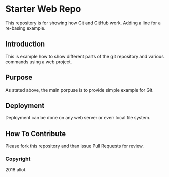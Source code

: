 # Starter Web Repo

This repository is for showing how Git and GitHub work.
Adding a line for a re-basing example.

## Introduction

This is example how to show different parts of the git repository 
and various commands using a web project.  

## Purpose

As stated above, the main porpuse is to provide simple example 
for Git.

## Deployment

Deployment can be done on any web server or even local file system.

## How To Contribute

Please fork this repository and than issue Pull Requests for review.

### Copyright

2018 allot.